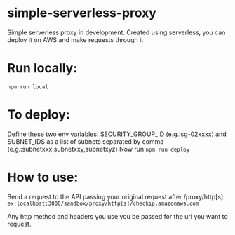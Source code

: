 # simple-serverless-proxy
Simple serverless proxy in development. Created using serverless, you can deploy it on AWS and make requests through it

# Run locally:
  ```npm run local```

# To deploy:
Define these two env variables: SECURITY_GROUP_ID (e.g.:sg-02xxxx)
and SUBNET_IDS as a list of subnets separated by comma (e.g.:subnetxxx,subnetxxy,subnetxyz)
Now run ```npm run deploy```

# How to use:
  Send a request to the API passing your original request after /proxy/http[s]
  `ex:localhost:3000/sandbox/proxy/http[s]/checkip.amazonaws.com`

  Any http method and headers you use you be passed for the url you want to request.
